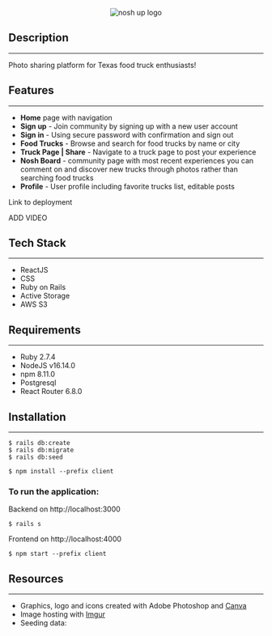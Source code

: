 
<p align="center">
<img
    src="https://i.imgur.com/gSE8qr7.png"
    alt="nosh up logo"
    style="max-width:350px;"
/>
</p>

## Description
---

Photo sharing platform for Texas food truck enthusiasts!
## Features
---
- **Home** page with navigation
- **Sign up**  -  Join community by signing up with a new user account
- **Sign in**  - Using secure password with confirmation and sign out
- **Food Trucks**  -  Browse and search for food trucks by name or city
- **Truck Page | Share**  -  Navigate to a truck page to post your experience 
- **Nosh Board** - community page with most recent experiences you can comment on and discover new trucks through photos rather than searching food trucks
- **Profile** - User profile including favorite trucks list, editable posts


Link to deployment

ADD VIDEO

## Tech Stack
---
- ReactJS
- CSS
- Ruby on Rails
- Active Storage
- AWS S3

## Requirements
---
- Ruby 2.7.4
- NodeJS v16.14.0
- npm 8.11.0
- Postgresql
- React Router 6.8.0
## Installation
---
```console
$ rails db:create 
$ rails db:migrate
$ rails db:seed

$ npm install --prefix client
```
### To run the application:

Backend on http://localhost:3000
```
$ rails s
 ```

Frontend on http://localhost:4000
```
$ npm start --prefix client
``` 
## Resources
 ___
- Graphics, logo and icons created with Adobe Photoshop and [Canva] 
- Image hosting with [Imgur]
- Seeding data:
      

[Canva]: https://www.canva.com/
[Imgur]: https://imgur.com/



